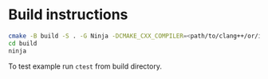 # Build instructions

```bash
cmake -B build -S . -G Ninja -DCMAKE_CXX_COMPILER=<path/to/clang++/or/icpx>
cd build
ninja
```

To test example run `ctest` from build directory.
